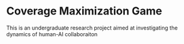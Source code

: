 # Coverage Maximization Game
 This is an undergraduate research project aimed at investigating the dynamics of human-AI collaboraiton
